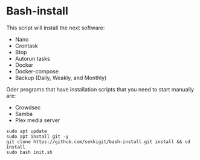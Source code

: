 # Bash-install

This script will install the next software:

- Nano
- Crontask
- Btop
- Autorun tasks
- Docker
- Docker-compose
- Backup (Daily, Weakly, and Monthly)

Oder programs that have  installation scripts that you need to start manually are:

- Crowdsec
- Samba
- Plex media server


```
sudo apt update
sudo apt install git -y
git clone https://github.com/sekkigit/bash-install.git install && cd install
sudo bash init.sh
```